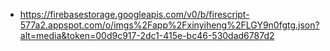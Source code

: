- https://firebasestorage.googleapis.com/v0/b/firescript-577a2.appspot.com/o/imgs%2Fapp%2Fxinyiheng%2FLGY9n0fgtg.json?alt=media&token=00d9c917-2dc1-415e-bc46-530dad6787d2
